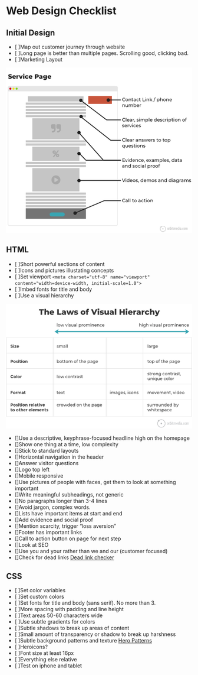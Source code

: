 # Web Design Checklist

## Initial Design

- [ ]Map out customer journey through website
- [ ]Long page is better than multiple pages. Scrolling good, clicking bad.
- [ ]Marketing Layout

![Marketing layout](img/service-page-2.jpg)

## HTML

- [ ]Short powerful sections of content
- [ ]Icons and pictures illustating concepts
- [ ]Set viewport `<meta charset="utf-8" name="viewport" content="width=device-width, initial-scale=1.0">`
- [ ]Imbed fonts for title and body
- [ ]Use a visual hierarchy

![Laws of visual hierarchy](img/laws-visual-hierarchy.jpg)

- []Use a descriptive, keyphrase-focused headline high on the homepage
- []Show one thing at a time, low complexity
- []Stick to standard layouts
- []Horizontal navigation in the header
- []Answer visitor questions
- []Logo top left
- []Mobile responsive
- []Use pictures of people with faces, get them to look at something important
- []Write meaningful subheadings, not generic
- []No paragraphs longer than 3-4 lines
- []Avoid jargon, complex words.
- []Lists have important items at start and end
- []Add evidence and social proof
- []Mention scarcity, trigger “loss aversion”
- []Footer has important links
- []Call to action button on page for next step
- []Look at SEO
- []Use you and your rather than we and our (customer focused)
- []Check for dead links [Dead link checker](https://www.brokenlinkcheck.com/broken-links.php#status)

## CSS

- [ ]Set color variables
- [ ]Set custom colors
- [ ]Set fonts for title and body (sans serif). No more than 3.
- [ ]More spacing with padding and line height
- [ ]Text areas 50-60 characters wide
- [ ]Use subtle gradients for colors
- [ ]Subtle shadows to break up areas of content
- [ ]Small amount of transparency or shadow to break up harshness
- [ ]Subtle background patterns and texture [Hero Patterns](https://www.heropatterns.com/)
- [ ]Heroicons?
- [ ]Font size at least 16px
- [ ]Everything else relative
- [ ]Test on iphone and tablet
